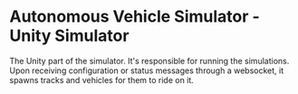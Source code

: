 # Autonomous Vehicle Simulator - Unity Simulator

The Unity part of the simulator. It's responsible for running the simulations. 
Upon receiving configuration or status messages through a websocket, it spawns tracks and vehicles for them to ride on it.
